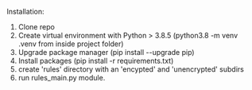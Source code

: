 Installation:

1. Clone repo
2. Create virtual environment with Python > 3.8.5 (python3.8 -m venv .venv from inside project folder)
3. Upgrade package manager (pip install --upgrade pip)
4. Install packages (pip install -r requirements.txt)
5. create 'rules' directory with an 'encypted' and 'unencrypted' subdirs
6. run rules_main.py module.